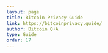 ```yaml
---
layout: page
title: Bitcoin Privacy Guide
link: https://bitcoinprivacy.guide/
author: Bitcoin Q+A
type: Guide
order: 17
---
```

